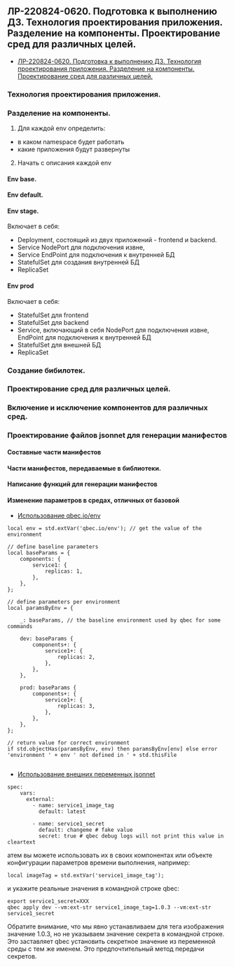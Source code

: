 ## ЛР-220824-0620. Подготовка к выполнению ДЗ. Технология проектирования приложения. Разделение на компоненты. Проектирование сред для различных целей.

- [ЛР-220824-0620. Подготовка к выполнению ДЗ. Технология проектирования приложения. Разделение на компоненты. Проектирование сред для различных целей.](/13-kubernetes-config-05-qbec/Labs/labs-220824-0620-create-env-namespace-and-components-for-apps.md)

### Технология проектирования приложения. 

### Разделение на компоненты. 
1. Для каждой env определить:
  - в каком namespace будет работать
  - какие приложения будут развернуты
2. Начать с описания каждой env

#### Env base.

#### Env default.

#### Env stage. 
Включает в себя:
  - Deployment, состоящий из двух приложений - frontend и backend.
  - Service NodePort для подключения извне, 
  - Service EndPoint для подключения к внутренней БД
  - StatefulSet для создания внутренней БД 
  - ReplicaSet


#### Env prod
Включает в себя:
  - StatefulSet для frontend
  - StatefulSet для backend
  - Service, включающий в себя NodePort для подключения извне, EndPoint для подключения к внутренней БД
  - StatefulSet для внешней БД 
  - ReplicaSet


### Создание бибилотек.

### Проектирование сред для различных целей.

### Включение и исключение компонентов для различных сред.

### Проектирование файлов jsonnet для генерации манифестов
#### Составные части манифестов
#### Части манифестов, передаваемые в библиотеки.
#### Написание функций для генерации манифестов
#### Изменение параметров в средах, отличных от базовой

* [Использование qbec.io/env](https://qbec.io/userguide/usage/runtime-params/#using-qbecioenv)
```
local env = std.extVar('qbec.io/env'); // get the value of the environment

// define baseline parameters
local baseParams = {
    components: {
        service1: {
            replicas: 1,
        },
    },
};

// define parameters per environment
local paramsByEnv = {

    _: baseParams, // the baseline environment used by qbec for some commands

    dev: baseParams {
        components+: {
            service1+: {
                replicas: 2,
            },
        },
    },

    prod: baseParams {
        components+: {
            service1+: {
                replicas: 3,
            },
        },
    },
};

// return value for correct environment
if std.objectHas(paramsByEnv, env) then paramsByEnv[env] else error 'environment ' + env ' not defined in ' + std.thisFile
 
```
* [Использование внешних переменных jsonnet](https://qbec.io/userguide/usage/runtime-params/#using-jsonnet-external-variables)

```
spec:
    vars:
      external:
        - name: service1_image_tag
          default: latest

        - name: service1_secret
          default: changeme # fake value
          secret: true # qbec debug logs will not print this value in cleartext
```
атем вы можете использовать их в своих компонентах или объекте конфигурации параметров времени выполнения, например:

    local imageTag = std.extVar('service1_image_tag');
    
и укажите реальные значения в командной строке qbec:

    export service1_secret=XXX
    qbec apply dev --vm:ext-str service1_image_tag=1.0.3 --vm:ext-str service1_secret

Обратите внимание, что мы явно устанавливаем для тега изображения значение 1.0.3, но не указываем значение секрета в командной строке. Это заставляет qbec установить секретное значение из переменной среды с тем же именем. Это предпочтительный метод передачи секретов.
